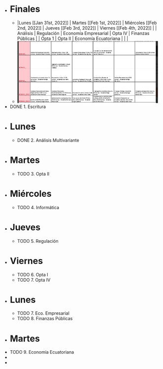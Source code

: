 - # Finales
	- |Lunes [[Jan 31st, 2022]] | Martes [[Feb 1st, 2022]] |  Miércoles [[Feb 2nd, 2022]] |  Jueves [[Feb 3rd, 2022]] |  Viernes [[Feb 4th, 2022]] |
	  |  Análisis  | Regulación    |  Economía Empresarial    |  Opta IV  |  Finanzas Públicas  |
	  | Opta 1  |  Opta II   |   Economía Ecuatoriana  |   |   |
	- ![image.png](../assets/image_1643061761054_0.png)
- DONE  1. Escritura
- # Lunes
	- DONE 2. Análisis Multivariante
- # Martes
	- TODO 3. Opta II
- # Miércoles
	- TODO 4. Informática
- # Jueves
	- TODO 5. Regulación
- # Viernes
	- TODO 6. Opta I
	- TODO 7. Opta IV
- # Lunes
	- TODO 7. Eco. Empresarial
	- TODO 8. Finanzas Públicas
- # Martes
- TODO 9. Economía Ecuatoriana
-
-